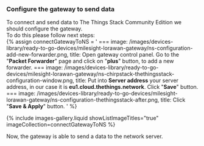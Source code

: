 ### Configure the gateway to send data

To connect and send data to The Things Stack Community Edition we should configure the gateway.  
To do this please follow next steps:  
{% assign connectGatewayToNS = '
    ===
        image: /images/devices-library/ready-to-go-devices/milesight-lorawan-gateway/ns-configuration-add-new-forwarder.png,
        title: Open gateway control panel. Go to the "**Packet Forwarder**" page and click on "**plus**" button, to add a new forwarder.
    ===
        image: /images/devices-library/ready-to-go-devices/milesight-lorawan-gateway/ns-chirpstack-thethingsstack-configuration-window.png,
        title: Put into **Server address** your server address, in our case it is **eu1.cloud.thethings.network**. Click "**Save**" button.
    ===
        image: /images/devices-library/ready-to-go-devices/milesight-lorawan-gateway/ns-configuration-thethingsstack-after.png,
        title: Click "**Save & Apply**" button.
'
%}

{% include images-gallery.liquid showListImageTitles="true" imageCollection=connectGatewayToNS %}

Now, the gateway is able to send a data to the network server.  
